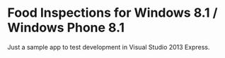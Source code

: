 Food Inspections for Windows 8.1 / Windows Phone 8.1
========

Just a sample app to test development in Visual Studio 2013 Express.
